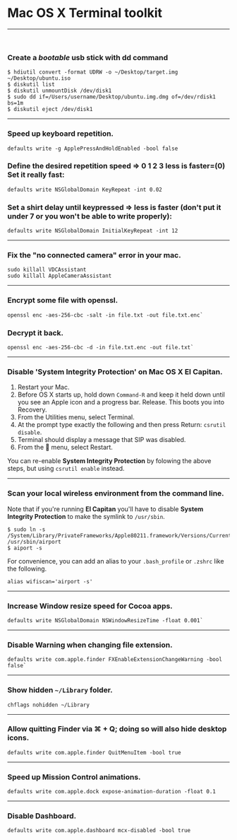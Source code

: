# Mac OS X Terminal toolkit
---
<br>

### Create a _bootable_ usb stick with dd command

```shell
$ hdiutil convert -format UDRW -o ~/Desktop/target.img ~/Desktop/ubuntu.iso
$ diskutil list
$ diskutil unmountDisk /dev/disk1
$ sudo dd if=/Users/username/Desktop/ubuntu.img.dmg of=/dev/rdisk1 bs=1m
$ diskutil eject /dev/disk1
```

---
### Speed up keyboard repetition.

```shell
defaults write -g ApplePressAndHoldEnabled -bool false
```

### Define the desired repetition speed => 0 1 2 3 less is faster=(0) Set it really fast:
`defaults write NSGlobalDomain KeyRepeat -int 0.02`

### Set a shirt delay until keypressed => less is faster (don't put it under 7 or you won't be able to write properly):		
`defaults write NSGlobalDomain InitialKeyRepeat -int 12`

---
### Fix the "no connected camera" error in your mac.

```shell
sudo killall VDCAssistant		
sudo killall AppleCameraAssistant
```		

---
### Encrypt some file with openssl.

```shell
openssl enc -aes-256-cbc -salt -in file.txt -out file.txt.enc`
```
### Decrypt it back.

```shell
openssl enc -aes-256-cbc -d -in file.txt.enc -out file.txt`
```

---		
### Disable 'System Integrity Protection' on Mac OS X **El Capitan**.

1. Restart your Mac.
2. Before OS X starts up, hold down `Command-R` and keep it held down until you see an Apple icon and a progress bar. Release. This boots you into Recovery.
3. From the Utilities menu, select Terminal.
4. At the prompt type exactly the following and then press Return: `csrutil disable`.
5. Terminal should display a message that SIP was disabled.
6. From the  menu, select Restart.

You can re-enable **System Integrity Protection** by folowing the above steps, but using `csrutil enable` instead.		


---
### Scan your local wireless environment from the command line.

Note that if you're running **El Capitan** you'll have to disable **System Integrity Protection** to make the symlink to `/usr/sbin`.

```shell
$ sudo ln -s /System/Library/PrivateFrameworks/Apple80211.framework/Versions/Current/Resources/airport /usr/sbin/airport
$ aiport -s
```
For convenience, you can add an alias to your `.bash_profile` or `.zshrc` like the following.

```shell
alias wifiscan='airport -s'
```

---
### Increase Window resize speed for Cocoa apps.
```shell
defaults write NSGlobalDomain NSWindowResizeTime -float 0.001` 	
```

---
### Disable Warning when changing file extension.
```shell
defaults write com.apple.finder FXEnableExtensionChangeWarning -bool false`
```

---
### Show hidden `~/Library` folder.
```shell
chflags nohidden ~/Library
```

---
### Allow quitting Finder via ⌘ + Q; doing so will also hide desktop icons.
```shell
defaults write com.apple.finder QuitMenuItem -bool true
```

---
### Speed up Mission Control animations.
```shell
defaults write com.apple.dock expose-animation-duration -float 0.1
```

---
### Disable Dashboard.
```shell
defaults write com.apple.dashboard mcx-disabled -bool true
```
